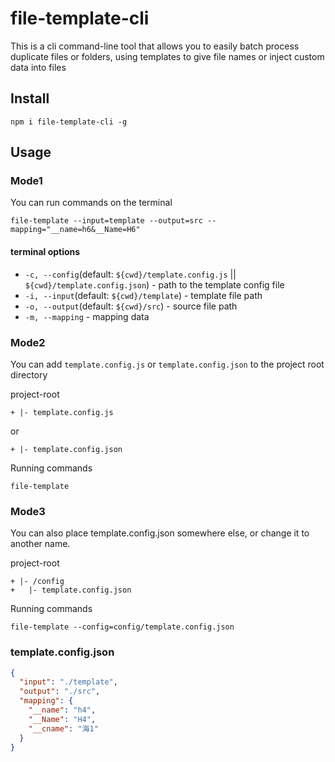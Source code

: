 # file-template-cli

This is a cli command-line tool that allows you to easily batch process duplicate files or folders, using templates to give file names or inject custom data into files

## Install

```shell
npm i file-template-cli -g
```

## Usage

### Mode1

You can run commands on the terminal

```shell
file-template --input=template --output=src --mapping="__name=h6&__Name=H6"
```

#### terminal options

- `-c, --config`(default: `${cwd}/template.config.js` || `${cwd}/template.config.json`) - path to the template config file
- `-i, --input`(default: `${cwd}/template`) - template file path
- `-o, --output`(default: `${cwd}/src`) - source file path
- `-m, --mapping` - mapping data

### Mode2

You can add `template.config.js` or `template.config.json` to the project root directory

project-root

```
+ |- template.config.js
```

or

```
+ |- template.config.json
```

Running commands

```shell
file-template
```

### Mode3

You can also place template.config.json somewhere else, or change it to another name.

project-root

```
+ |- /config
+   |- template.config.json
```

Running commands

```shell
file-template --config=config/template.config.json
```

### template.config.json

```json
{
  "input": "./template",
  "output": "./src",
  "mapping": {
    "__name": "h4",
    "__Name": "H4",
    "__cname": "海1"
  }
}
```
